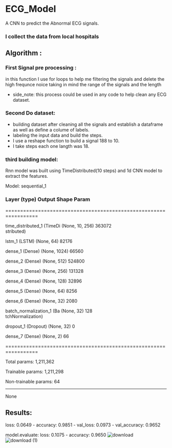 # ECG_Model
A CNN to predict the Abnormal ECG signals.
### I collect the data from local hospitals 
## Algorithm :
### First Signal pre processing :
in this function I use for loops to help me filtering the signals and delete the high frequnce noice taking in mind the range of the signals and the length 
- side_note: this process could be used in any code to help clean any ECG dataset. 
### Second Do dataset:
- building dataset after cleaning all the signals and establish a dataframe as well as define a colume of labels.
- labeling the input data and build the steps.
- I use a reshape function to build a signal 188 to 10.
- I take steps each one langth was 18.
### third building model:
Rnn model was built using TimeDistributed(10 steps) and 1d CNN model to extract the features.

Model: sequential_1
### Layer (type)                Output Shape              Param   
=================================================================

 time_distributed_1 (TimeDi  (None, 10, 256)          363072    
 stributed)                                                      
                                                                 
 lstm_1 (LSTM)              (None, 64)                82176     
                                                                 
 dense_1 (Dense)           (None, 1024)              66560     
                                                                 
 dense_2 (Dense)           (None, 512)               524800    
                                                                 
 dense_3 (Dense)           (None, 256)               131328    
                                                                 
 dense_4 (Dense)           (None, 128)               32896     
                                                                 
 dense_5 (Dense)           (None, 64)                8256      
                                                                 
 dense_6 (Dense)           (None, 32)                2080      
                                                                 
 batch_normalization_1 (Ba  (None, 32)               128       
 tchNormalization)                                               
                                                                 
 dropout_1 (Dropout)       (None, 32)                0         
                                                                 
 dense_7 (Dense)           (None, 2)                 66        
                                                                 
=================================================================

Total params: 1,211,362

Trainable params: 1,211,298

Non-trainable params: 64
_________________________________________________________________

None

## Results:
loss: 0.0649 - accuracy: 0.9851 - val_loss: 0.0973 - val_accuracy: 0.9652

model.evaluate:
 loss: 0.1075 - accuracy: 0.9650
![download](https://user-images.githubusercontent.com/93203143/188266842-86736ced-9739-48f3-941a-c8c2cbabc9bb.png)
![download (1)](https://user-images.githubusercontent.com/93203143/188266844-e1b20014-8510-4009-92f6-c0d5a3edb12e.png)


